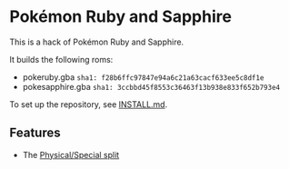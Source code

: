# Pokémon Ruby and Sapphire

This is a hack of Pokémon Ruby and Sapphire.

It builds the following roms:

* pokeruby.gba `sha1: f28b6ffc97847e94a6c21a63cacf633ee5c8df1e`
* pokesapphire.gba `sha1: 3ccbbd45f8553c36463f13b938e833f652b793e4`

To set up the repository, see [INSTALL.md](https://github.com/pret/pokeruby/blob/master/INSTALL.md).

## Features

* The [Physical/Special split](https://bulbapedia.bulbagarden.net/wiki/Damage_category)